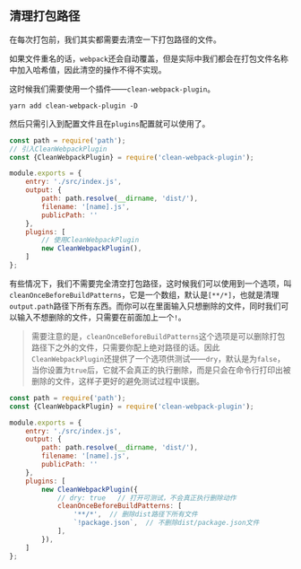 ## 清理打包路径

在每次打包前，我们其实都需要去清空一下打包路径的文件。

如果文件重名的话，`webpack`还会自动覆盖，但是实际中我们都会在打包文件名称中加入哈希值，因此清空的操作不得不实现。

这时候我们需要使用一个插件——`clean-webpack-plugin`。

```shell
yarn add clean-webpack-plugin -D
```

然后只需引入到配置文件且在`plugins`配置就可以使用了。

```javascript
const path = require('path');
// 引入CleanWebpackPlugin
const {CleanWebpackPlugin} = require('clean-webpack-plugin');

module.exports = {
    entry: './src/index.js',
    output: {
        path: path.resolve(__dirname, 'dist/'),
        filename: '[name].js',
        publicPath: ''
    },
    plugins: [
      	// 使用CleanWebpackPlugin
        new CleanWebpackPlugin(),
    ]
};
```

有些情况下，我们不需要完全清空打包路径，这时候我们可以使用到一个选项，叫`cleanOnceBeforeBuildPatterns`，它是一个数组，默认是`[**/*]`，也就是清理`output.path`路径下所有东西。而你可以在里面输入只想删除的文件，同时我们可以输入不想删除的文件，只需要在前面加上一个`!`。

> 需要注意的是，`cleanOnceBeforeBuildPatterns`这个选项是可以删除打包路径下之外的文件，只需要你配上绝对路径的话。因此`CleanWebpackPlugin`还提供了一个选项供测试——`dry`，默认是为`false`，当你设置为`true`后，它就不会真正的执行删除，而是只会在命令行打印出被删除的文件，这样子更好的避免测试过程中误删。

```javascript
const path = require('path');
const {CleanWebpackPlugin} = require('clean-webpack-plugin');

module.exports = {
    entry: './src/index.js',
    output: {
        path: path.resolve(__dirname, 'dist/'),
        filename: '[name].js',
        publicPath: ''
    },
    plugins: [
        new CleanWebpackPlugin({
          	// dry: true   // 打开可测试，不会真正执行删除动作
            cleanOnceBeforeBuildPatterns: [
                '**/*',  // 删除dist路径下所有文件
                `!package.json`,  // 不删除dist/package.json文件
            ],
        }),
    ]
};
```